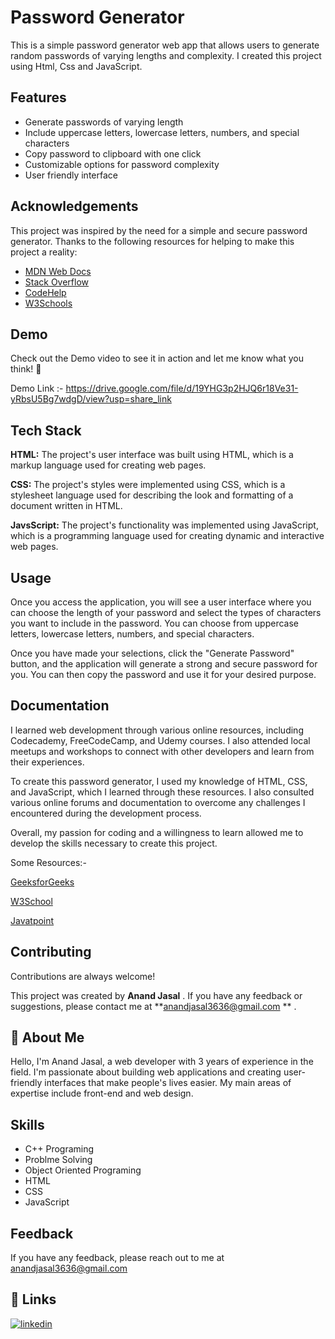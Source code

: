 
# Password Generator
This is a simple password generator web app that allows users to generate random passwords of varying lengths and complexity. I created this project using Html, Css and JavaScript. 


## Features


- Generate passwords of varying length
- Include uppercase letters, lowercase letters, numbers, and special characters
- Copy password to clipboard with one click
- Customizable options for password complexity
- User friendly interface


## Acknowledgements

This project was inspired by the need for a simple and secure password generator. Thanks to the following resources for helping to make this project a reality:

 - [MDN Web Docs](https://developer.mozilla.org/en-US/)
 - [Stack Overflow](https://stackoverflow.com/documentation)
- [CodeHelp](https://www.thecodehelp.in/)
- [W3Schools](https://www.w3schools.com/whatis/)
## Demo

Check out the Demo video to see it in action and let me know what you think! 🤔

Demo Link :- https://drive.google.com/file/d/19YHG3p2HJQ6r18Ve31-yRbsU5Bg7wdgD/view?usp=share_link

## Tech Stack

**HTML:** The project's user interface was built using HTML, which is a markup language used for creating web pages.

**CSS:**  The project's styles were implemented using CSS, which is a stylesheet language used for describing the look and formatting of a document written in HTML.

**JavsScript:** The project's functionality was implemented using JavaScript, which is a programming language used for creating dynamic and interactive web pages.


## Usage

Once you access the application, you will see a user interface where you can choose the length of your password and select the types of characters you want to include in the password. You can choose from uppercase letters, lowercase letters, numbers, and special characters.

Once you have made your selections, click the "Generate Password" button, and the application will generate a strong and secure password for you. You can then copy the password and use it for your desired purpose.


## Documentation

I learned web development through various online resources, including Codecademy, FreeCodeCamp, and Udemy courses. I also attended local meetups and workshops to connect with other developers and learn from their experiences.

To create this password generator, I used my knowledge of HTML, CSS, and JavaScript, which I learned through these resources. I also consulted various online forums and documentation to overcome any challenges I encountered during the development process.

Overall, my passion for coding and a willingness to learn allowed me to develop the skills necessary to create this project.

Some Resources:- 

[GeeksforGeeks](https://www.geeksforgeeks.org/generating-strong-password-using-python/)

[W3School](https://www.w3schools.com/whatis/)

[Javatpoint](https://www.javatpoint.com/what-is-a-webpage)

## Contributing

Contributions are always welcome!

This project was created by **Anand Jasal** . If you have any feedback or suggestions, please contact me at **anandjasal3636@gmail.com
** .


## 🚀 About Me
Hello, I'm Anand Jasal, a web developer with 3 years of experience in the field. I'm passionate about building web applications and creating user-friendly interfaces that make people's lives easier. My main areas of expertise include front-end and web design.

## Skills
- C++ Programing
- Problme Solving
- Object Oriented Programing
- HTML
- CSS
- JavaScript
## Feedback

If you have any feedback, please reach out to me at anandjasal3636@gmail.com


## 🔗 Links
[![linkedin](https://img.shields.io/badge/linkedin-0A66C2?style=for-the-badge&logo=linkedin&logoColor=white)](https://www.linkedin.com/in/anand-jasal-aa6836208/)


